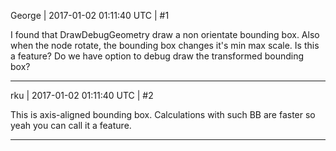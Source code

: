 George | 2017-01-02 01:11:40 UTC | #1

I found that DrawDebugGeometry draw a non orientate bounding box.
Also when the node rotate, the bounding box changes it's min max scale. Is this a feature? Do we have option to debug draw the transformed bounding box?

-------------------------

rku | 2017-01-02 01:11:40 UTC | #2

This is axis-aligned bounding box. Calculations with such BB are faster so yeah you can call it a feature.

-------------------------


